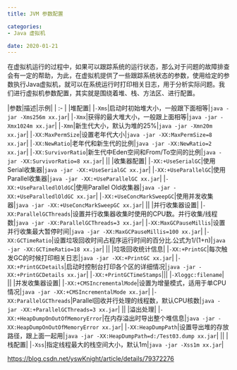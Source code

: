 ```yaml
---
title: JVM 参数配置

categories:
- Java 虚拟机

date: 2020-01-21
---
```

在虚拟机运行的过程中，如果可以跟踪系统的运行状态，那么对于问题的故障排查会有一定的帮助，为此，在虚拟机提供了一些跟踪系统状态的参数，使用给定的参数执行Java虚拟机，就可以在系统运行时打印相关日志，用于分析实际问题。我们进行虚拟机参数配置，其实就是围绕着堆、栈、方法区、进行配置。

|参数|描述|示例|
| :- |
|堆配置|
|`-Xms`|启动时初始堆大小，一般跟下面相等|`java -jar -Xms256m xx.jar`|
|`-Xmx`|获得的最大堆大小，一般跟上面相等|`java -jar -Xmx1024m xx.jar`|
|`-Xmn`|新生代大小，默认为堆的25%|`java -jar -Xmn20m xx.jar`|
|`-XX:MaxPermSize`|设置老年代大小|`java -jar -XX:MaxPermSize=8 xx.jar`|
|`-XX:NewRatio`|老年代和新生代的比例|`java -jar -XX:NewRatio=2 xx.jar`|
|`-XX:SurvivorRatio`|新生代中Eden空间和From/To空间的比例|`java -jar -XX:SurvivorRatio=8 xx.jar`|
||
|收集器配置|
|`-XX:+UseSerialGC`|使用Serial收集器|`java -jar -XX:+UseSerialGC xx.jar`|
|`-XX:+UseParallelGC`|使用Parallel收集器|`java -jar -XX:+UseParallelGC xx.jar`|
|`-XX:+UseParalledlOldGC`|使用Parallel Old收集器|`java -jar -XX:+UseParalledlOldGC xx.jar`|
|`-XX:+UseConcMarkSweepGC`|使用并发收集器|`java -jar -XX:+UseConcMarkSweepGC xx.jar`|
||
|并行收集器设置|
|`-XX:ParallelGCThreads`|设置并行收集器收集时使用的CPU数。并行收集/线程数|`java -jar -XX:ParallelGCThreads=3 xx.jar`|
|`-XX:MaxGCPauseMillis`|设置并行收集最大暂停时间|`java -jar -XX:MaxGCPauseMillis=100 xx.jar`|
|`-XX:GCTimeRatio`|设置垃圾回收时间占程序运行时间的百分比.公式为1/(1+n)|`java -jar -XX:GCTimeRatio=18 xx.jar`|
||
|垃圾回收统计信息|
|`-XX:+PrintGC`|每次触发GC的时候打印相关日志|`java -jar -XX:+PrintGC xx.jar`|
|`-XX:+PrintGCDetails`|启动时控制台打印各个区的详细情况|`java -jar -XX:+PrintGCDetails xx.jar`|
|`-XX:+PrintGCTimeStamps`|||
|`-Xloggc:filename`|
||
|并发收集器设置|
|`-XX:+CMSIncrementalMode`|设置为增量模式，适用于单CPU情况|`java -jar -XX:+CMSIncrementalMode xx.jar`|
|`-XX:ParallelGCThreads`|Parallel回收并行处理的线程数，默认CPU核数|`java -jar -XX:+ParallelGCThreads=3 xx.jar`|
||
|溢出处理|
|`-XX:+HeapDumpOnOutOfMemoryError`|在内存溢出时导出整个堆信息|`java -jar -XX:HeapDumpOnOutOfMemoryError xx.jar`|
|`-XX:HeapDumpPath`|设置导出堆的存放路径，跟上面一起用|`java -jar -XX:HeapDumpPath=d:/Test03.dump xx.jar`|
||
|栈配置|
|`-Xss`|指定线程最大的栈空间大小，默认1m|`java -jar -Xss1m xx.jar`|



https://blog.csdn.net/yswKnight/article/details/79372276